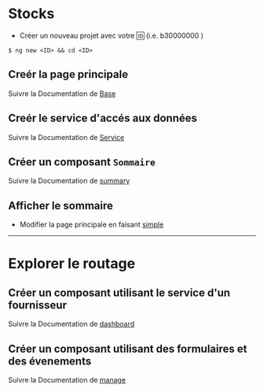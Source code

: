 # Stocks

* Créer un nouveau projet avec votre :id: (i.e. b30000000 )

 ``` 
 $ ng new <ID> && cd <ID>
 ```

## Creér la page principale

Suivre la Documentation de [Base](docs/base.md) 

## Creér le service d'accés aux données

Suivre la Documentation de [Service](docs/service.md) 

## Créer un composant `Sommaire`

Suivre la Documentation de [summary](docs/summary.md)

## Afficher le sommaire

* Modifier la page principale en faisant [simple](docs/simple.md)

---

# Explorer le routage

## Créer un composant utilisant le service d'un fournisseur

Suivre la Documentation de [dashboard](docs/dashboard.md)

## Créer un composant utilisant des formulaires et des évenements

Suivre la Documentation de [manage](docs/manage.md)


